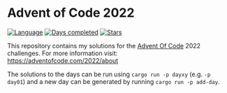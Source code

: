 # Advent of Code 2022
[![Language](https://img.shields.io/badge/Language-rust-red)](https://rust-lang.org/)
[![Days completed](https://img.shields.io/badge/day%20📅-3-blue)](https://adventofcode.com/2022)
[![Stars](https://img.shields.io/badge/stars%20⭐-4-yellow)](https://adventofcode.com/2022/stats)

This repository contains my solutions for the [Advent Of Code](https://adventofcode.com/) 2022 challenges.
For more information visit: https://adventofcode.com/2022/about

The solutions to the days can be run using `cargo run -p dayxy` (e.g. `-p day01`) and a new day can be generated by running `cargo run -p add-day`.
